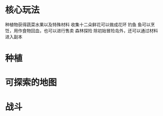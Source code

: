 # 核心玩法
种植物获得蔬菜水果以及特殊材料 收集十二朵鲜花可以做成花环
钓鱼 鱼可以烹饪，用作食物回血，也可以进行售卖
森林探险 除初始冒险岛外，还可以通过材料进入副本

# 种植

# 可探索的地图

# 战斗